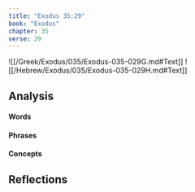 ```yaml
---
title: "Exodus 35:29"
book: "Exodus"
chapter: 35
verse: 29
---
```

![[/Greek/Exodus/035/Exodus-035-029G.md#Text]]
![[/Hebrew/Exodus/035/Exodus-035-029H.md#Text]]

## Analysis

#### Words

#### Phrases

#### Concepts

## Reflections
